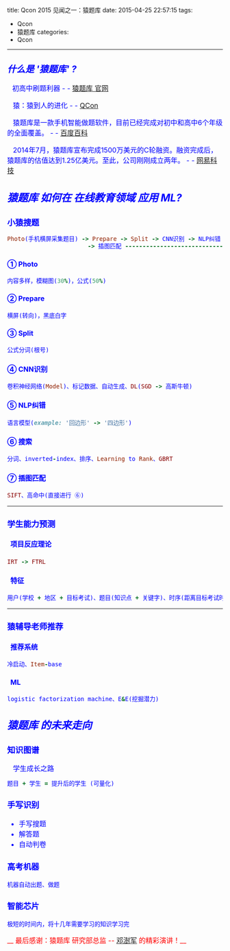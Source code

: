 title: Qcon 2015 见闻之一：猿题库
date: 2015-04-25 22:57:15
tags:
 - Qcon
 - 猿题库
categories:
 - Qcon
---

## __<font color='blue'>*什么是 '猿题库' ?*__

&nbsp;&nbsp; <font size=3> 初高中刷题利器 - - [猿题库 官网][1]

&nbsp;&nbsp; <font size=3> 猿：猿到人的进化 - - [QCon][2]

&nbsp;&nbsp; <font size=3> 猿题库是一款手机智能做题软件，目前已经完成对初中和高中6个年级的全面覆盖。 - - [百度百科][3]

&nbsp;&nbsp; <font size=3> 2014年7月，猿题库宣布完成1500万美元的C轮融资。融资完成后，猿题库的估值达到1.25亿美元。至此，公司刚刚成立两年。 - - [网易科技][4]


## __<font color='blue'>*猿题库 如何在 在线教育领域 应用 ML?*__

### __小猿搜题__
```ruby
Photo(手机横屏采集题目) -> Prepare -> Split -> CNN识别 -> NLP纠错 -> 搜索 -> 返回题目
                       -> 插图匹配 ---------------------------- -> 
```

#### ① Photo
```ruby
内容多样，模糊图(30%)，公式(50%)
```

#### ② Prepare
```ruby
横屏(转向)，黑底白字
```

#### ③ Split
```ruby
公式分词(根号)
```

#### ④ CNN识别
```ruby
卷积神经网络(Model)、标记数据、自动生成、DL(SGD -> 高斯牛顿)
```

#### ⑤ NLP纠错
```ruby
语言模型(example: '回边形' -> '四边形')
```

#### ⑥ 搜索
```ruby
分词、inverted-index、排序、Learning to Rank、GBRT
```

#### ⑦ 插图匹配
```ruby
SIFT、高命中(直接进行 ⑥)
```

------------


### __学生能力预测__

#### &nbsp;&nbsp;项目反应理论
```ruby
IRT -> FTRL
```

#### &nbsp;&nbsp;特征
```ruby
用户(学校 + 地区 + 目标考试)、题目(知识点 + 关键字)、时序(距离目标考试时间)
```

------------

### __猿辅导老师推荐__

#### &nbsp;&nbsp;推荐系统
```ruby
冷启动、Item-base
```

#### &nbsp;&nbsp;ML
```ruby
logistic factorization machine、E&E(挖掘潜力)
```



## __<font color='blue'>*猿题库 的未来走向*__

### __知识图谱__
 &nbsp;&nbsp; 学生成长之路
```ruby
题目 + 学生 = 提升后的学生 (可量化)
```

### __手写识别__
 - 手写搜题
 - 解答题
 - 自动判卷

### __高考机器__
	机器自动出题、做题

### __智能芯片__
	极短的时间内，将十几年需要学习的知识学习完



<font color='red'>__ 最后感谢：猿题库 研究部总监 -- [邓澍军][5] 的精彩演讲！__


[1]:http://yuantiku.com/
[2]:http://qconbeijing.com/
[3]:http://baike.baidu.com/view/10119401.htm
[4]:http://tech.163.com/14/0727/09/A25C1HDC000915BF.html
[5]:http://2015.qconbeijing.com/speakers/201685
